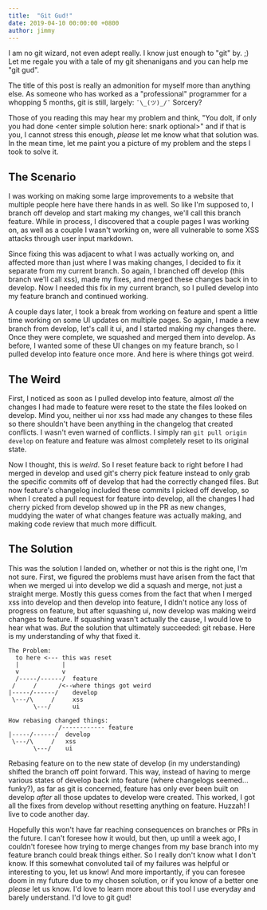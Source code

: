 ```yaml
---
title:  "Git Gud!"
date: 2019-04-10 00:00:00 +0800
author: jimmy
---
```


I am no git wizard, not even adept really. I know just enough to "git" by. ;) Let me regale you with a tale of my git
shenanigans and you can help me "git gud".

<!--more-->

The title of this post is really an admonition for myself more than anything else. As someone who has worked as a 
"professional" programmer for a whopping 5 months, git is still, largely: `¯\_(ツ)_/¯` Sorcery?

Those of you reading this may hear my problem and think, "You dolt, if only you had done &lt;enter simple solution here: 
snark optional&gt;" and if that is you, I cannot stress this enough, _please_ let me know what that solution was. In the
mean time, let me paint you a picture of my problem and the steps I took to solve it.

## The Scenario
I was working on making some large improvements to a website that multiple people here have there hands in as well. So
like I'm supposed to, I branch off develop and start making my changes, we'll call this branch feature. While in 
process, I discovered that a couple pages I was working on, as well as a couple I wasn't working on, were all vulnerable
to some XSS attacks through user input markdown.

Since fixing this was adjacent to what I was actually working on, and affected more than just where I was making
changes, I decided to fix it separate from my current branch. So again, I branched off develop (this branch we'll call
xss), made my fixes, and merged these changes back in to develop. Now I needed this fix in my current branch, so I
pulled develop into my feature branch and continued working. 

A couple days later, I took a break from working on feature and spent a little time working on some UI updates on
multiple pages. So again, I made a new branch from develop, let's call it ui, and I started making my changes there.
Once they were complete, we squashed and merged them into develop. As before, I wanted some of these UI changes on my 
feature branch, so I pulled develop into feature once more. And here is where things got weird.

## The Weird
First, I noticed as soon as I pulled develop into feature, almost _all_ the changes I had made to feature were
reset to the state the files looked on develop. Mind you, neither ui nor xss had made any changes to these files
so there shouldn't have been anything in the changelog that created conflicts. I wasn't even warned of conflicts. I
simply ran `git pull origin develop` on feature and feature was almost completely reset to its original state.

Now I thought, this is _weird_. So I reset feature back to right before I had merged in develop and used git's cherry
pick feature instead to only grab the specific commits off of develop that had the correctly changed files. But now 
feature's changelog included these commits I picked off develop, so when I created a pull request for feature into 
develop, all the changes I had cherry picked from develop showed up in the PR as new changes, muddying the water of what
changes feature was actually making, and making code review that much more difficult.

## The Solution
This was the solution I landed on, whether or not this is the right one, I'm not sure. First, we figured the problems
must have arisen from the fact that when we merged ui into develop we did a squash and merge, not just a straight
merge. Mostly this guess comes from the fact that when I merged xss into develop and then develop into feature,
I didn't notice any loss of progress on feature, but after squashing ui, now develop was making weird changes to
feature. If squashing wasn't actually the cause, I would love to hear what was. _But_ the solution that ultimately
succeeded: git rebase. Here is my understanding of why that fixed it.

```
The Problem:
  to here <--- this was reset
  |            |
  v            v
  /-----/------/  feature
 /     /      /<--where things got weird
|-----/------/    develop
 \---/\     /     xss
       \---/      ui

How rebasing changed things:
              /------------ feature
|-----/------/  develop
 \---/\     /   xss
       \---/    ui
```

Rebasing feature on to the new state of develop (in my understanding) shifted the branch off point forward. This way,
instead of having to merge various states of develop back into feature (where changelogs seemed... funky?), as far
as git is concerned, feature has only ever been built on develop _after_ all those updates to develop were created.
This worked, I got all the fixes from develop without resetting anything on feature. Huzzah! I live to code another
day. 

Hopefully this won't have far reaching consequences on branches or PRs in the future. I can't foresee how it would,
but then, up until a week ago, I couldn't foresee how trying to merge changes from my base branch into my feature branch
could break things either. So I really don't know what I don't know. If this somewhat convoluted tail of my failures
was helpful or interesting to you, let us know! And more importantly, if you can foresee doom in my future due to my
chosen solution, or if you know of a better one _please_ let us know. I'd love to learn more about this tool I use
everyday and barely understand. I'd love to git gud!

